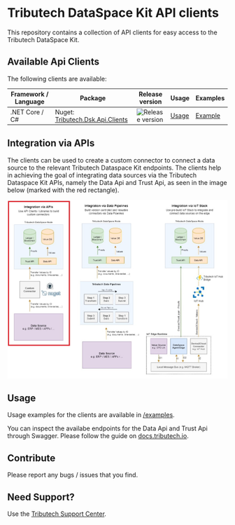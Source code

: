# Tributech DataSpace Kit API clients

This repository contains a collection of API clients for easy access to the Tributech DataSpace Kit.

## Available Api Clients
The following clients are available:

| Framework / Language | Package | Release version | Usage | Examples |
|-|-|-|-|-|
| .NET Core / C# | Nuget: [Tributech.Dsk.Api.Clients](https://www.nuget.org/packages/Tributech.Dsk.Api.Clients) | ![Release version](https://img.shields.io/nuget/v/Tributech.Dsk.Api.Clients) | [Usage](./clients/netcore) | [Example](./examples/netcore)

## Integration via APIs
The clients can be used to create a custom connector to connect a data source to the relevant Tributech Dataspace Kit endpoints. The clients help in achieving the goal of integrating data sources via the Tributech Dataspace Kit APIs, namely the Data Api and Trust Api, as seen in the image below (marked with the red rectangle).

![Integration via APIs](./assets/img/integration.jpg)
  
## Usage
Usage examples for the clients are available in [/examples](./examples).

You can inspect the availabe endpoints for the Data Api and Trust Api through Swagger. Please follow the guide on [docs.tributech.io](https://docs.tributech.io/apis/apis-data-api/).

## Contribute 
Please report any bugs / issues that you find.

## Need Support?
Use the [Tributech Support Center](https://tributech.atlassian.net/servicedesk/customer/portals).